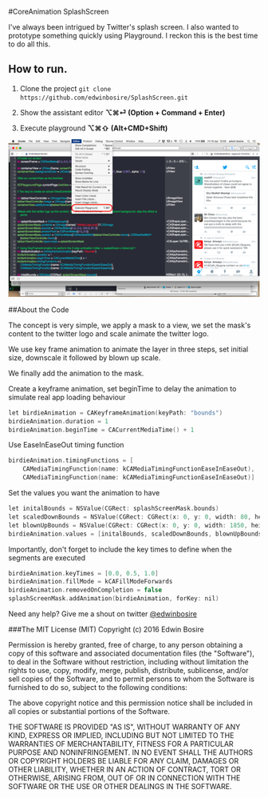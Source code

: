 #CoreAnimation SplashScreen

I've always been intrigued by Twitter's splash screen. I also wanted to prototype something quickly using Playground. I reckon this is the best time to do all this.

## How to run.

1. Clone the project
`git clone https://github.com/edwinbosire/SplashScreen.git`

2. Show the assistant editor **⌥⌘⏎ (Option + Command + Enter)**

3. Execute playground **⌥⌘⇧ (Alt+CMD+Shift)**

![image of execute playground](https://github.com/edwinbosire/SplashScreen/blob/master/Resources/screenshot-executePlayGrounds.png)


##About the Code

The concept is very simple, we apply a mask to a view, we set the mask's content to the twitter logo and scale animate the twitter logo.

We use key frame animation to animate the layer in three steps, set initial size, downscale it followed by blown up scale.

We finally add the animation to the mask.

Create a keyframe animation, set beginTime to delay the animation to simulate real app loading behaviour
```c
let birdieAnimation = CAKeyframeAnimation(keyPath: "bounds")
birdieAnimation.duration = 1
birdieAnimation.beginTime = CACurrentMediaTime() + 1
```
Use EaseInEaseOut timing function
```c
birdieAnimation.timingFunctions = [
	CAMediaTimingFunction(name: kCAMediaTimingFunctionEaseInEaseOut),
	CAMediaTimingFunction(name: kCAMediaTimingFunctionEaseInEaseOut)]
```
Set the values you want the animation to have
```c
let initalBounds = NSValue(CGRect: splashScreenMask.bounds)
let scaledDownBounds = NSValue(CGRect: CGRect(x: 0, y: 0, width: 80, height: 61))
let blownUpBounds = NSValue(CGRect: CGRect(x: 0, y: 0, width: 1850, height: 1500))
birdieAnimation.values = [initalBounds, scaledDownBounds, blownUpBounds]
```
Importantly, don't forget to include the key times to define when the segments are executed
```c
birdieAnimation.keyTimes = [0.0, 0.5, 1.0]
birdieAnimation.fillMode = kCAFillModeForwards
birdieAnimation.removedOnCompletion = false
splashScreenMask.addAnimation(birdieAnimation, forKey: nil)

```

Need any help? Give me a shout on twitter [@edwinbosire](http://www.twitter.com/edwinbosire)

###The MIT License (MIT)
Copyright (c) 2016 Edwin Bosire

Permission is hereby granted, free of charge, to any person obtaining a copy of this software and associated documentation files (the "Software"), to deal in the Software without restriction, including without limitation the rights to use, copy, modify, merge, publish, distribute, sublicense, and/or sell copies of the Software, and to permit persons to whom the Software is furnished to do so, subject to the following conditions:

The above copyright notice and this permission notice shall be included in all copies or substantial portions of the Software.

THE SOFTWARE IS PROVIDED "AS IS", WITHOUT WARRANTY OF ANY KIND, EXPRESS OR IMPLIED, INCLUDING BUT NOT LIMITED TO THE WARRANTIES OF MERCHANTABILITY, FITNESS FOR A PARTICULAR PURPOSE AND NONINFRINGEMENT. IN NO EVENT SHALL THE AUTHORS OR COPYRIGHT HOLDERS BE LIABLE FOR ANY CLAIM, DAMAGES OR OTHER LIABILITY, WHETHER IN AN ACTION OF CONTRACT, TORT OR OTHERWISE, ARISING FROM, OUT OF OR IN CONNECTION WITH THE SOFTWARE OR THE USE OR OTHER DEALINGS IN THE SOFTWARE.
